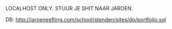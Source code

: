 LOCALHOST ONLY. STUUR JE SHIT NAAR JAROEN.

DB: http://jaroeneefting.com/school/stenden/sites/dp/portfolio.sql
